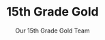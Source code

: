 ---
title: 15th Grade Gold
subtitle: Our 15th Grade Gold Team
image: img/teamphoto.jpg
order: 6
email: "onerahifootballclub@outlook.co.nz"
coaches: Christian Reynolds & James Buckland (Manager)
---